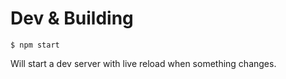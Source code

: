 # Dev & Building

```shell
$ npm start
```

Will start a dev server with live reload when something changes. 
